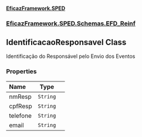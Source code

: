 #### [EficazFramework.SPED](EficazFrameworkSPED.md 'EficazFramework SPED')
### [EficazFramework.SPED.Schemas.EFD_Reinf](EficazFramework.SPED.Schemas.EFD_Reinf.md 'EficazFramework.SPED.Schemas.EFD_Reinf')

## IdentificacaoResponsavel Class

Identificação do Responsável pelo Envio dos Eventos
### Properties

| Name | Type | |
| :--- | :---: | :--- |
| nmResp | `String` |  |
| cpfResp | `String` |  |
| telefone | `String` |  |
| email | `String` |  |
